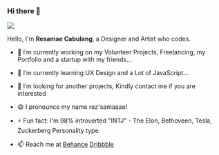
### Hi there 👋
<a href="https://resamaecabulang.com/" target="_blank"><img src="https://github.com/mikie27/mikie27/blob/master/bannergit.jpg"></a>

Hello, I'm <strong>Resamae Cabulang</strong>, a Designer and Artist who codes.

- 🔭 I’m currently working on my Volunteer Projects, Freelancing, my Portfolio and a startup with my friends...
- 🌱 I’m currently learning UX Design and a Lot of JavaScript...
- 👯 I’m looking  for another projects, Kindly contact me if you are interested
- 😄 I pronounce my name rez'samaaae!
- ⚡ Fun fact: I'm 98% introverted "INTJ" - The Elon, Bethoveen, Tesla, Zuckerberg Personality type.

- 📫 Reach me at <a href="https://www.behance.net/mikie27">Behance</a> <a href="https://dribbble.com/mikie27">Dribbble</a>
